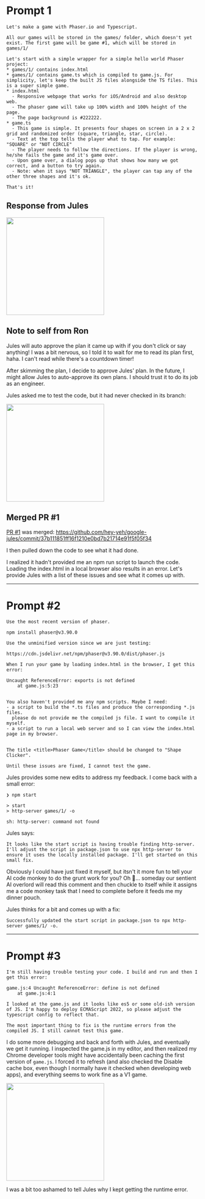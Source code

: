 # Prompt 1


```
Let's make a game with Phaser.io and Typescript.

All our games will be stored in the games/ folder, which doesn't yet exist. The first game will be game #1, which will be stored in games/1/

Let's start with a simple wrapper for a simple hello world Phaser project:
* games/1/ contains index.html
* games/1/ contains game.ts which is compiled to game.js. For simplicity, let's keep the built JS files alongside the TS files. This is a super simple game.
* index.html
  - Responsive webpage that works for iOS/Android and also desktop web.
  - The phaser game will take up 100% width and 100% height of the page. 
  - The page background is #222222.
* game.ts
  - This game is simple. It presents four shapes on screen in a 2 x 2 grid and randomized order (square, triangle, star, circle).
  - Text at the top tells the player what to tap. For example: "SQUARE" or "NOT CIRCLE"
  - The player needs to follow the directions. If the player is wrong, he/she fails the game and it's game over.
  - Upon game over, a dialog pops up that shows how many we got correct, and a button to try again.
  - Note: when it says "NOT TRIANGLE", the player can tap any of the other three shapes and it's ok.

That's it!
```

## Response from Jules


<img width="256" alt="" src="https://github.com/user-attachments/assets/7c3888e0-23ff-4592-a0d6-30b733a3b1ac" />

## Note to self from Ron

Jules will auto approve the plan it came up with if you don't click or say anything! I was a bit nervous, so I told it to wait for me to read its plan first, haha. I can't read while there's a countdown timer!

After skimming the plan, I decide to approve Jules' plan. In the future, I might allow Jules to auto-approve its own plans. I should trust it to do its job as an engineer.

Jules asked me to test the code, but it had never checked in its branch:

<img width="256" alt="" src="https://github.com/user-attachments/assets/aa17f61d-52ef-47fc-bec2-2b5f61612fbb" />

## Merged PR #1

[PR #1](https://github.com/hey-yeh/google-jules/pull/1) was merged: https://github.com/hey-yeh/google-jules/commit/37b111851ff16f1210e0bd7b21714e91f5f05f34

I then pulled down the code to see what it had done.

I realized it hadn't provided me an npm run script to launch the code. Loading the index.html in a local browser also results in an error. Let's provide Jules with a list of these issues and see what it comes up with.

---

# Prompt #2

```
Use the most recent version of phaser.

npm install phaser@v3.90.0

Use the unminified version since we are just testing:

https://cdn.jsdelivr.net/npm/phaser@v3.90.0/dist/phaser.js

When I run your game by loading index.html in the browser, I get this error:

Uncaught ReferenceError: exports is not defined
    at game.js:5:23


You also haven't provided me any npm scripts. Maybe I need:
- a script to build the *.ts files and produce the corresponding *.js files.
  please do not provide me the compiled js file. I want to compile it myself.
- a script to run a local web server and so I can view the index.html page in my browser.


The title <title>Phaser Game</title> should be changed to "Shape Clicker".

Until these issues are fixed, I cannot test the game.
```

Jules provides some new edits to address my feedback. I come back with a small error:

```
❯ npm start

> start
> http-server games/1/ -o

sh: http-server: command not found
```

Jules says:
```
It looks like the start script is having trouble finding http-server. I'll adjust the script in package.json to use npx http-server to ensure it uses the locally installed package. I'll get started on this small fix.
```

Obviously I could have just fixed it myself, but itsn't it more fun to tell your AI code monkey to do the grunt work for you? Oh 💩... someday our sentient AI overlord will read this comment and then chuckle to itself while it assigns me a code monkey task that I need to complete before it feeds me my dinner pouch.

Jules thinks for a bit and comes up with a fix:

```
Successfully updated the start script in package.json to npx http-server games/1/ -o.
```

---

# Prompt #3

```
I'm still having trouble testing your code. I build and run and then I get this error:

game.js:4 Uncaught ReferenceError: define is not defined
    at game.js:4:1

I looked at the game.js and it looks like es5 or some old-ish version of JS. I'm happy to deploy ECMAScript 2022, so please adjust the typescript config to reflect that.

The most important thing to fix is the runtime errors from the compiled JS. I still cannot test this game.
```

I do some more debugging and back and forth with Jules, and eventually we get it running. I inspected the game.js in my editor, and then realized my Chrome developer tools might have accidentally been caching the first version of `game.js`. I forced it to refresh (and also checked the Disable cache box, even though I normally have it checked when developing web apps), and everything seems to work fine as a V1 game.

<img width="256" alt="" src="https://github.com/user-attachments/assets/acc6d697-f2f5-4768-9dff-45182e8d27ac" />

I was a bit too ashamed to tell Jules why I kept getting the runtime error.
